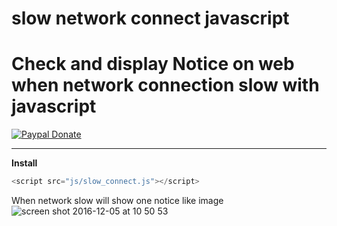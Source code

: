 # slow network connect javascript
Check and display Notice on web when network connection slow with javascript
======================
[![Paypal Donate](https://www.paypalobjects.com/en_US/i/btn/btn_donate_SM.gif)](http://paypal.me/MrSanTran)

-----
**Install**
```javascript
<script src="js/slow_connect.js"></script>
``` 

When network slow will show one notice like image
![screen shot 2016-12-05 at 10 50 53](https://cloud.githubusercontent.com/assets/21286108/20873398/975e5a38-bad9-11e6-97e7-9253b1c5b973.png)
